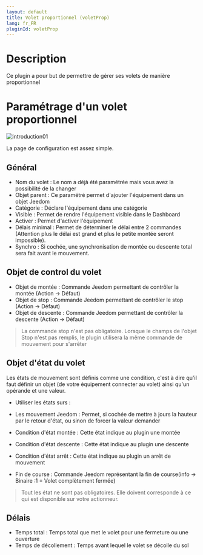 ```yaml
---
layout: default
title: Volet proportionnel (voletProp)
lang: fr_FR
pluginId: voletProp
---
```


Description
===
Ce plugin a pour but de permettre de gérer ses volets de manière proportionnel

Paramétrage d'un volet proportionnel
===

![introduction01](../images/Configuration.jpg)

La page de configuration est assez simple.

Général
---

* Nom du volet : Le nom a déjà été paramétrée mais vous avez la possibilité de la changer
* Objet parent : Ce paramétré permet d'ajouter l'équipement dans un objet Jeedom
* Catégorie : Déclare l'équipement dans une catégorie
* Visible : Permet de rendre l'équipement visible dans le Dashboard
* Activer : Permet d'activer l'équipement
* Délais minimal : Permet de déterminer le délai entre 2 commandes (Attention plus le délai est grand et plus le petite montée seront impossible).
* Synchro : Si cochée, une synchronisation de montée ou descente total sera fait avant le mouvement.

Objet de control du volet
---

* Objet de montée : Commande Jeedom permettant de contrôler la montée (Action -> Défaut)
* Objet de stop  : Commande Jeedom permettant de contrôler le stop (Action -> Défaut)
* Objet de descente : Commande Jeedom permettant de contrôler la descente (Action -> Défaut)

> La commande stop n'est pas obligatoire.
Lorsque le champs de l'objet Stop n'est pas remplis, le plugin utilisera la même commande de mouvement pour s'arrêter 

Objet d'état du volet
---

Les états de mouvement sont définis comme une condition, c'est à dire qu'il faut définir un objet (de votre équipement connecter au volet) ainsi qu'un opérande et une valeur.
* Utiliser les états surs :
 * Les mouvement Jeedom : Permet, si cochée de mettre à jours la hauteur par le retour d'état, ou sinon de forcer la valeur demander

* Condition d'état montée : Cette état indique au plugin une montée
* Condition d'état descente  : Cette état indique au plugin une descente
* Condition d'état arrêt  : Cette état indique au plugin un arrêt de mouvement

* Fin de course  :  Commande Jeedom représentant la fin de course(info -> Binaire :1 = Volet complètement fermée)

> Tout les état ne sont pas obligatoires. 
Elle doivent corresponde à ce qui est disponible sur votre actionneur. 

Délais
---

* Temps total : Temps total que met le volet pour une fermeture ou une ouverture
* Temps de décollement : Temps avant lequel le volet se décolle du sol
